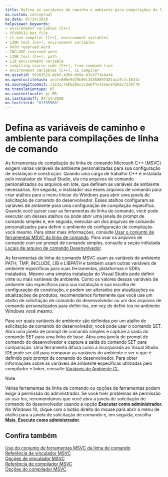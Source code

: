 ```yaml
---
title: Defina as variáveis de caminho e ambiente para compilações de linha de comando
ms.custom: conceptual
ms.date: 07/24/2019
helpviewer_keywords:
- environment variables [C++]
- VCVARS32.bat file
- cl.exe compiler [C++], environment variables
- LINK tool [C++], environment variables
- PATH reserved word
- INCLUDE reserved word
- LINK tool [C++], path
- LIB environment variable
- compiling source code [C++], from command line
- environment variables [C++], CL compiler
ms.assetid: 99389528-deb5-43b9-b99a-03c8773ebaf4
ms.openlocfilehash: aeafe806e5d29b89c243586974814aa7cfc16d1d
ms.sourcegitcommit: c123cc76bb2b6c5cde6f4c425ece420ac733bf70
ms.translationtype: MT
ms.contentlocale: pt-BR
ms.lasthandoff: 04/14/2020
ms.locfileid: "81335580"
---
```

# <a name="set-the-path-and-environment-variables-for-command-line-builds"></a>Defina as variáveis de caminho e ambiente para compilações de linha de comando

As ferramentas de compilação de linha de comando Microsoft C++ (MSVC) exigem várias variáveis de ambiente personalizadas para sua configuração de instalação e construção. Quando uma carga de trabalho C++ é instalada pelo instalador do Visual Studio, ela cria arquivos de comando personalizados ou arquivos em lote, que definem as variáveis de ambiente necessárias. Em seguida, o instalador usa esses arquivos de comando para criar atalhos para o menu Iniciar do Windows para abrir uma janela de solicitação de comando do desenvolvedor. Esses atalhos configuram as variáveis de ambiente para uma configuração de compilação específica. Quando você quiser usar as ferramentas de linha de comando, você pode executar um desses atalhos ou pode abrir uma janela de prompt de comando simples e, em seguida, executar um dos arquivos de comando personalizados para definir o ambiente de configuração de compilação você mesmo. Para obter mais informações, consulte [Usar o conjunto de ferramentas MSVC da linha de comando](building-on-the-command-line.md). Para usar os arquivos de comando com um prompt de comando simples, consulte a seção intitulada [Locais de arquivo de comando Desenvolvedor](building-on-the-command-line.md#developer_command_file_locations).

As ferramentas de linha de comando MSVC usam as variáveis de ambiente PATH, TMP, INCLUDE, LIB e LIBPATH e também usam outras variáveis de ambiente específicas para suas ferramentas, plataformas e SDKs instalados. Mesmo uma simples instalação do Visual Studio pode definir vinte ou mais variáveis de ambiente. Como os valores dessas variáveis de ambiente são específicos para sua instalação e sua escolha de configuração de construção, e podem ser alterados por atualizações ou atualizações de produtos, recomendamos fortemente que você use um atalho de solicitação de comando do desenvolvedor ou um dos arquivos de comando personalizados para defini-los, em vez de defini-los no ambiente Windows você mesmo.

Para ver quais variáveis de ambiente são definidas por um atalho de solicitação de comando do desenvolvedor, você pode usar o comando SET. Abra uma janela de prompt de comando simples e capture a saída do comando SET para uma linha de base. Abra uma janela de prompt de comando do desenvolvedor e capture a saída do comando SET para comparação. Uma ferramenta difusa como a incorporada ao Visual Studio IDE pode ser útil para comparar as variáveis do ambiente e ver o que é definido pelo prompt de comando do desenvolvedor. Para obter informações sobre as variáveis de ambiente específicas utilizadas pelo compilador e linker, consulte [Variáveis de Ambiente CL](reference/cl-environment-variables.md).

> [!NOTE]
> Várias ferramentas de linha de comando ou opções de ferramentas podem exigir a permissão do administrador. Se você tiver problemas de permissão ao usá-los, recomendamos que você abra a janela de solicitação de comando do desenvolvedor usando a opção **Executar como administrador.** No Windows 10, clique com o botão direito do mouse para abrir o menu de atalho para a janela de solicitação de comando e, em seguida, escolha **Mais**, **Execute como administrador**.

## <a name="see-also"></a>Confira também

[Uso do conjunto de ferramentas MSVC da linha de comando](building-on-the-command-line.md)<br/>
[Referência de vinculador MSVC](reference/linking.md)<br/>
[Opções de vinculador MSVC](reference/linker-options.md)<br/>
[Referência de compilador MSVC](reference/compiling-a-c-cpp-program.md)<br/>
[Opções do compilador MSVC](reference/compiler-options.md)
